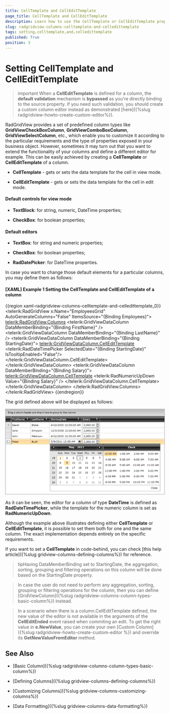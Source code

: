```yaml
---
title: CellTemplate and CellEditTemplate
page_title: CellTemplate and CellEditTemplate
description: Learn how to use the CellTemplate or CellEditTemplate properties to extend the functionality of the columns in RadGridView - Telerik's {{ site.framework_name }} DataGrid.
slug: radgridview-columns-celltemplate-and-celledittemplate
tags: setting,celltemplate,and,celledittemplate
published: True
position: 3
---
```


# Setting CellTemplate and CellEditTemplate

>important When a __CellEditTemplate__ is defined for a column, the __default validation__ mechanism is __bypassed__ as you're directly binding to the source property. If you need such validation, you should create a custom column editor instead as demonstrated [here]({%slug radgridview-howto-create-custom-editor%}).

RadGridView provides a set of predefined column types like __GridViewCheckBoxColumn__, __GridViewComboBoxColumn__, __GridViewSelectColumn__, etc., which enable you to customize it according to the particular requirements and the type of properties exposed in your business object. However, sometimes it may turn out that you want to extend the functionality of your columns and define a different editor for example. This can be easily achieved by creating a __CellTemplate__ or __CellEditTemplate__ of a column.

* __CellTemplate__ - gets or sets the data template for the cell in view mode.

* __CellEditTemplate__ - gets or sets the data template for the cell in edit mode.

#### Default controls for view mode

* __TextBlock__: for string, numeric, DateTime properties;

* __CheckBox__: for boolean properties;

#### Default editors

* __TextBox__: for string and numeric properties;

* __CheckBox__: for boolean properties;

* __RadDatePicker__: for DateTime properties.

In case you want to change those default elements for a particular columns, you may define them as follows:

#### __[XAML] Example 1 Setting the CellTemplate and CellEditTemplate of a column__

{{region xaml-radgridview-columns-celltemplate-and-celledittemplate_0}}
	<telerik:RadGridView x:Name="EmployeesGrid" AutoGenerateColumns="False" ItemsSource="{Binding Employees}">
	    <telerik:RadGridView.Columns>
	        <telerik:GridViewDataColumn DataMemberBinding="{Binding FirstName}" />
	        <telerik:GridViewDataColumn DataMemberBinding="{Binding LastName}" />
	        <telerik:GridViewDataColumn DataMemberBinding="{Binding StartingDate}">
	            <telerik:GridViewDataColumn.CellEditTemplate>
	                <DataTemplate>
	                    <telerik:RadDateTimePicker SelectedDate="{Binding StartingDate}" IsTooltipEnabled="False"/>
	                </DataTemplate>
	            </telerik:GridViewDataColumn.CellEditTemplate>
	        </telerik:GridViewDataColumn>
	        <telerik:GridViewDataColumn DataMemberBinding="{Binding Salary}">
	            <telerik:GridViewDataColumn.CellTemplate>
	                <DataTemplate>
	                    <telerik:RadNumericUpDown Value="{Binding Salary}" />
	                </DataTemplate>
	            </telerik:GridViewDataColumn.CellTemplate>
	        </telerik:GridViewDataColumn>
	    </telerik:RadGridView.Columns>
	</telerik:RadGridView>
{{endregion}}

The grid defined above will be displayed as follows:

![Telerik {{ site.framework_name }} DataGrid Cell Template Cell Edit Template](images/RadGridView_CellTemplate_CellEditTemplate.png)

As it can be seen, the editor for a column of type __DateTime__ is defined as __RadDateTimePicker__, while the template for the numeric column is set as __RadNumericUpDown__.

Although the example above illustrates defining either __CellTemplate__ or __CellEditTemplate__, it is possible to set them both for one and the same column. The exact implementation depends entirely on the specific requirements. 

If you want to set a __CellTemplate__ in code-behind, you can check [this help article]({%slug gridview-columns-defining-columns%}) for reference.

>tipHaving DataMemberBinding set to StartingDate, the aggregation, sorting, grouping and filtering operations on this column will be done based on the StartingDate property.

>In case the user do not need to perform any aggregation, sorting, grouping or filtering operations for the column, then you can define [GridViewColumn]({%slug radgridview-columns-column-types-basic-column%}) instead.

>In a scenario when there is a column.CellEditTemplate defined, the new value of the editor is not available in the arguments of the __CellEditEnded__ event raised when commiting an edit. To get the right value in __e.NewValue__, you can create your own [Custom Column]({%slug radgridview-howto-create-custom-editor %}) and override its __GetNewValueFromEditor__ method.

## See Also

 * [Basic Column]({%slug radgridview-columns-column-types-basic-column%})
 
 * [Defining Columns]({%slug gridview-columns-defining-columns%})

 * [Customizing Columns]({%slug gridview-columns-customizing-columns%})

 * [Data Formatting]({%slug gridview-columns-data-formatting%})
